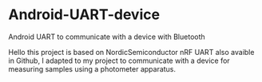 # Android-UART-device
Android UART to communicate with a device with Bluetooth


Hello this project is based on NordicSemiconductor nRF UART also avaible in Github,
I adapted to my project to communicate with a device for measuring samples using a photometer apparatus.

